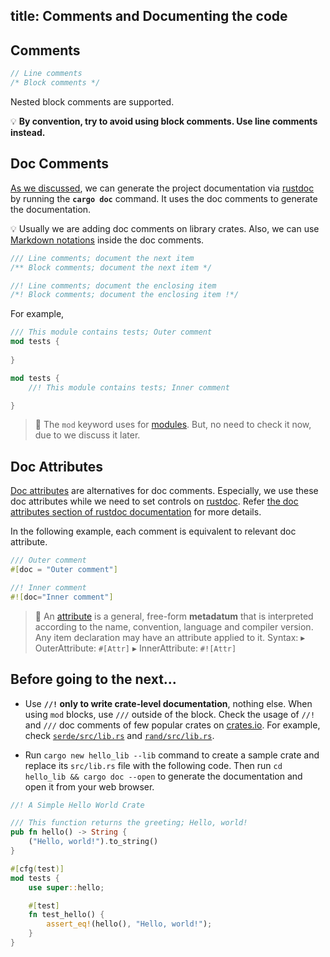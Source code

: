 title: Comments and Documenting the code
---

## Comments

```rust
// Line comments
/* Block comments */
```

Nested block comments are supported.

💡 **By convention, try to avoid using block comments. Use line comments instead.**

## Doc Comments

[As we discussed](a4.cargo,crates_and_basic_project_structure.html#cargo), we can generate the project documentation via [rustdoc](https://doc.rust-lang.org/stable/rustdoc/) by running the **`cargo doc`** command. It uses the doc comments to generate the documentation.

💡 Usually we are adding doc comments on library crates. Also, we can use [Markdown notations](https://github.com/adam-p/markdown-here/wiki/Markdown-Cheatsheet) inside the doc comments.

```rust
/// Line comments; document the next item
/** Block comments; document the next item */

//! Line comments; document the enclosing item
/*! Block comments; document the enclosing item !*/
```

For example,

```rust
/// This module contains tests; Outer comment
mod tests {
    
}

mod tests {
    //! This module contains tests; Inner comment

}
```

> 💭 The `mod` keyword uses for [modules](d3.modules.html). But, no need to check it now, due to we discuss it later.

## Doc Attributes
[Doc attributes](https://doc.rust-lang.org/rustdoc/the-doc-attribute.html) are alternatives for doc comments. Especially, we use these doc attributes while we need to set controls on [rustdoc](https://doc.rust-lang.org/stable/rustdoc/). Refer [the doc attributes section of rustdoc documentation](https://doc.rust-lang.org/stable/rustdoc/the-doc-attribute.html) for more details.

In the following example, each comment is equivalent to relevant doc attribute.

```rust
/// Outer comment
#[doc = "Outer comment"]

//! Inner comment
#![doc="Inner comment"]
```

> 🔎 An [attribute](https://doc.rust-lang.org/reference/attributes.html) is a general, free-form **metadatum** that is interpreted according to the name, convention, language and compiler version. Any item declaration may have an attribute applied to it. Syntax:
> ▸ OuterAttribute: `#[Attr]`
> ▸ InnerAttribute: `#![Attr]`

## Before going to the next...

- Use **`//!` only to write crate-level documentation**, nothing else. When using `mod` blocks, use `///` outside of the block. Check the usage of `//!` and `///` doc comments of few popular crates on [crates.io](https://crates.io). For example, check [`serde/src/lib.rs`](https://github.com/serde-rs/serde/blob/master/serde/src/lib.rs) and [`rand/src/lib.rs`](https://github.com/rust-random/rand/blob/master/src/lib.rs).

- Run `cargo new hello_lib --lib` command to create a sample crate and replace its `src/lib.rs` file with the following code. Then run `cd hello_lib && cargo doc --open` to generate the documentation and open it from your web browser.

```rust
//! A Simple Hello World Crate

/// This function returns the greeting; Hello, world!
pub fn hello() -> String {
	("Hello, world!").to_string()
}

#[cfg(test)]
mod tests {
    use super::hello;

    #[test]
    fn test_hello() {
        assert_eq!(hello(), "Hello, world!");
    }
}
```
